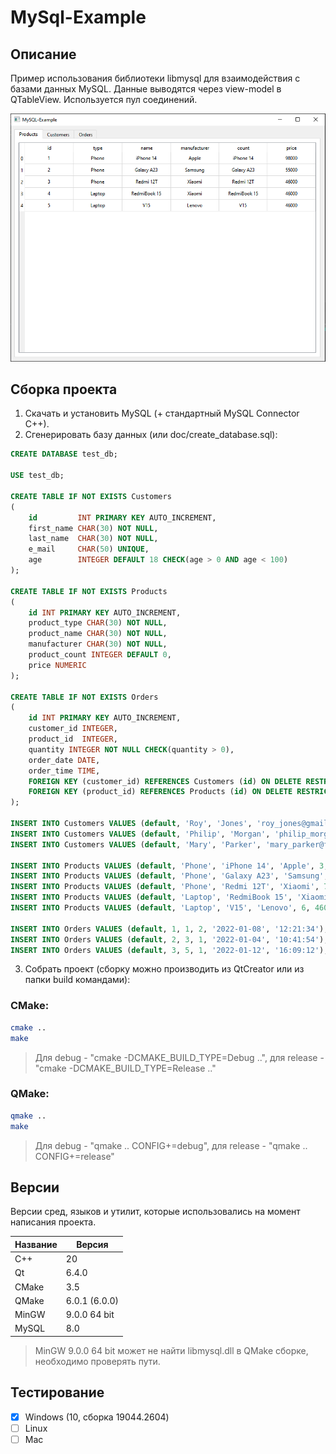 # MySql-Example

## Описание

Пример использования библиотеки libmysql для взаимодействия с базами данных MySQL.
Данные выводятся через view-model в QTableView. Используется пул соединений.

![alt text](doc/MySQL-Example.png)

## Сборка проекта

1. Скачать и установить MySQL (+ стандартный MySQL Connector C++).
2. Сгенерировать базу данных (или doc/create_database.sql):

``` sql
CREATE DATABASE test_db;

USE test_db;

CREATE TABLE IF NOT EXISTS Customers
(
    id         INT PRIMARY KEY AUTO_INCREMENT,
    first_name CHAR(30) NOT NULL,
    last_name  CHAR(30) NOT NULL,
    e_mail     CHAR(50) UNIQUE,
    age        INTEGER DEFAULT 18 CHECK(age > 0 AND age < 100)
);

CREATE TABLE IF NOT EXISTS Products
(
    id INT PRIMARY KEY AUTO_INCREMENT,
    product_type CHAR(30) NOT NULL,
    product_name CHAR(30) NOT NULL,
    manufacturer CHAR(30) NOT NULL,
    product_count INTEGER DEFAULT 0,
    price NUMERIC
);

CREATE TABLE IF NOT EXISTS Orders
(
    id INT PRIMARY KEY AUTO_INCREMENT,
    customer_id INTEGER,
    product_id  INTEGER,
    quantity INTEGER NOT NULL CHECK(quantity > 0),
    order_date DATE,
    order_time TIME,
    FOREIGN KEY (customer_id) REFERENCES Customers (id) ON DELETE RESTRICT,
    FOREIGN KEY (product_id) REFERENCES Products (id) ON DELETE RESTRICT
);

INSERT INTO Customers VALUES (default, 'Roy', 'Jones', 'roy_jones@gmail.com', 19);
INSERT INTO Customers VALUES (default, 'Philip', 'Morgan', 'philip_morgan@yandex.com', 24);
INSERT INTO Customers VALUES (default, 'Mary', 'Parker', 'mary_parker@free.com', 43);

INSERT INTO Products VALUES (default, 'Phone', 'iPhone 14', 'Apple', 3, 98000);
INSERT INTO Products VALUES (default, 'Phone', 'Galaxy A23', 'Samsung', 2, 55000);
INSERT INTO Products VALUES (default, 'Phone', 'Redmi 12T', 'Xiaomi', 7, 46000);
INSERT INTO Products VALUES (default, 'Laptop', 'RedmiBook 15', 'Xiaomi', 4, 46000);
INSERT INTO Products VALUES (default, 'Laptop', 'V15', 'Lenovo', 6, 46000);

INSERT INTO Orders VALUES (default, 1, 1, 2, '2022-01-08', '12:21:34');
INSERT INTO Orders VALUES (default, 2, 3, 1, '2022-01-04', '10:41:54');
INSERT INTO Orders VALUES (default, 3, 5, 1, '2022-01-12', '16:09:12');
```
3. Собрать проект (cборку можно производить из QtCreator или из папки build командами):

### CMake:

```bash
cmake ..
make
```
> Для debug - "cmake -DCMAKE_BUILD_TYPE=Debug ..", для release - "cmake -DCMAKE_BUILD_TYPE=Release .."

### QMake:

```bash
qmake ..
make
```
> Для debug - "qmake .. CONFIG+=debug", для release - "qmake .. CONFIG+=release"

## Версии

Версии сред, языков и утилит, которые использовались на момент написания проекта.

| Название   | Версия               |
| -----------|----------------------|
| C++        | 20                   |
| Qt         | 6.4.0                |
| CMake      | 3.5                  |
| QMake      | 6.0.1 (6.0.0)        |
| MinGW      | 9.0.0 64 bit         |
| MySQL      | 8.0                  |

> MinGW 9.0.0 64 bit может не найти libmysql.dll в QMake сборке, необходимо проверять пути.

## Тестирование

- [x] Windows (10, сборка 19044.2604)
- [ ] Linux
- [ ] Mac
